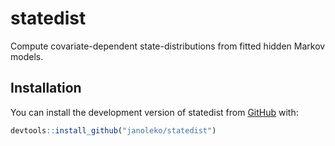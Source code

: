 
<!-- README.md is generated from README.Rmd. Please edit that file -->

# statedist

<!-- badges: start -->
<!-- [![R-CMD-check](https://github.com/janoleko/statedist/actions/workflows/R-CMD-check.yaml/badge.svg)](https://github.com/janoleko/statedist/actions/workflows/R-CMD-check.yaml) -->
<!-- badges: end -->

Compute covariate-dependent state-distributions from fitted hidden
Markov models.

## Installation

You can install the development version of statedist from
[GitHub](https://github.com/janoleko/statedist) with:

``` r
devtools::install_github("janoleko/statedist")
```

